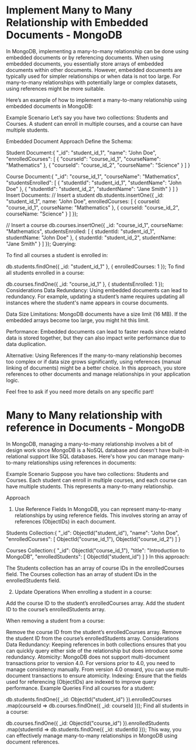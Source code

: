# Implement Many to Many Relationship with Embedded Documents - MongoDB

In MongoDB, implementing a many-to-many relationship can be done using embedded documents or by referencing documents. When using embedded documents, you essentially store arrays of embedded documents within other documents. However, embedded documents are typically used for simpler relationships or when data is not too large. For many-to-many relationships with potentially large or complex datasets, using references might be more suitable.

Here’s an example of how to implement a many-to-many relationship using embedded documents in MongoDB:

Example Scenario
Let’s say you have two collections: Students and Courses. A student can enroll in multiple courses, and a course can have multiple students.

Embedded Document Approach
Define the Schema:

Student Document:{
"\_id": "student_id_1",
"name": "John Doe",
"enrolledCourses": [
{
"courseId": "course_id_1",
"courseName": "Mathematics"
},
{
"courseId": "course_id_2",
"courseName": "Science"
}
]
}

Course Document:{
"\_id": "course_id_1",
"courseName": "Mathematics",
"studentsEnrolled": [
{
"studentId": "student_id_1",
"studentName": "John Doe"
},
{
"studentId": "student_id_2",
"studentName": "Jane Smith"
}
]
}
Insert Documents:
// Insert a student
db.students.insertOne({
\_id: "student_id_1",
name: "John Doe",
enrolledCourses: [
{
courseId: "course_id_1",
courseName: "Mathematics"
},
{
courseId: "course_id_2",
courseName: "Science"
}
]
});

// Insert a course
db.courses.insertOne({
\_id: "course_id_1",
courseName: "Mathematics",
studentsEnrolled: [
{
studentId: "student_id_1",
studentName: "John Doe"
},
{
studentId: "student_id_2",
studentName: "Jane Smith"
}
]
});
Querying:

To find all courses a student is enrolled in:

db.students.findOne({ \_id: "student_id_1" }, { enrolledCourses: 1 });
To find all students enrolled in a course:

db.courses.findOne({ \_id: "course_id_1" }, { studentsEnrolled: 1 });
Considerations
Data Redundancy: Using embedded documents can lead to redundancy. For example, updating a student’s name requires updating all instances where the student's name appears in course documents.

Data Size Limitations: MongoDB documents have a size limit (16 MB). If the embedded arrays become too large, you might hit this limit.

Performance: Embedded documents can lead to faster reads since related data is stored together, but they can also impact write performance due to data duplication.

Alternative: Using References
If the many-to-many relationship becomes too complex or if data size grows significantly, using references (manual linking of documents) might be a better choice. In this approach, you store references to other documents and manage relationships in your application logic.

Feel free to ask if you need more details on any specific part!

# Many to Many relationship with reference in Documents - MongoDB

In MongoDB, managing a many-to-many relationship involves a bit of design work since MongoDB is a NoSQL database and doesn't have built-in relational support like SQL databases. Here's how you can manage many-to-many relationships using references in documents:

Example Scenario
Suppose you have two collections: Students and Courses. Each student can enroll in multiple courses, and each course can have multiple students. This represents a many-to-many relationship.

Approach

1. Use Reference Fields
   In MongoDB, you can represent many-to-many relationships by using reference fields. This involves storing an array of references (ObjectIDs) in each document.

Students Collection:{
"\_id": ObjectId("student_id"),
"name": "John Doe",
"enrolledCourses": [
ObjectId("course_id_1"),
ObjectId("course_id_2")
]
}

Courses Collection:{
"\_id": ObjectId("course_id_1"),
"title": "Introduction to MongoDB",
"enrolledStudents": [
ObjectId("student_id")
]
}
In this approach:

The Students collection has an array of course IDs in the enrolledCourses field.
The Courses collection has an array of student IDs in the enrolledStudents field.

2. Update Operations
   When enrolling a student in a course:

Add the course ID to the student’s enrolledCourses array.
Add the student ID to the course’s enrolledStudents array.

When removing a student from a course:

Remove the course ID from the student’s enrolledCourses array.
Remove the student ID from the course’s enrolledStudents array.
Considerations
Data Redundancy: Keeping references in both collections ensures that you can quickly query either side of the relationship but does introduce some redundancy.
Atomicity: MongoDB does not support multi-document transactions prior to version 4.0. For versions prior to 4.0, you need to manage consistency manually. From version 4.0 onward, you can use multi-document transactions to ensure atomicity.
Indexing: Ensure that the fields used for referencing (ObjectIDs) are indexed to improve query performance.
Example Queries
Find all courses for a student:

db.students.findOne({ \_id: ObjectId("student_id") }).enrolledCourses
.map(courseId => db.courses.findOne({ \_id: courseId }));
Find all students in a course:

db.courses.findOne({ \_id: ObjectId("course_id") }).enrolledStudents
.map(studentId => db.students.findOne({ \_id: studentId }));
This way, you can effectively manage many-to-many relationships in MongoDB using document references.

